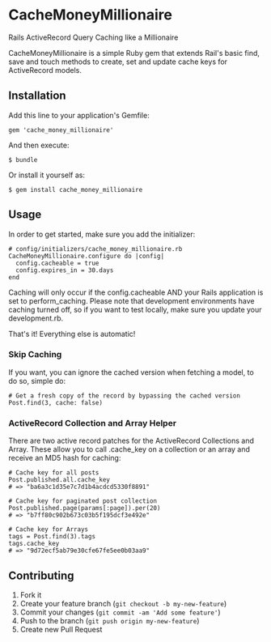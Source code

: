 # CacheMoneyMillionaire

Rails ActiveRecord Query Caching like a Millionaire

CacheMoneyMillionaire is a simple Ruby gem that extends Rail's basic find, save and touch methods to create, set and update cache keys for ActiveRecord models. 

## Installation

Add this line to your application's Gemfile:

    gem 'cache_money_millionaire'

And then execute:

    $ bundle

Or install it yourself as:

    $ gem install cache_money_millionaire

## Usage

In order to get started, make sure you add the initializer:
  
    # config/initializers/cache_money_millionaire.rb
    CacheMoneyMillionaire.configure do |config|
      config.cacheable = true
      config.expires_in = 30.days
    end
    
Caching will only occur if the config.cacheable AND your Rails application is set to perform_caching. Please note that development environments have caching turned off, so if you want to test locally, make sure you update your development.rb.

That's it! Everything else is automatic!

### Skip Caching

If you want, you can ignore the cached version when fetching a model, to do so, simple do:
  
    # Get a fresh copy of the record by bypassing the cached version
    Post.find(3, cache: false)

### ActiveRecord Collection and Array Helper

There are two active record patches for the ActiveRecord Collections and Array. These allow you to call .cache_key on a collection or an array and receive an MD5 hash for caching:

    # Cache key for all posts
    Post.published.all.cache_key
    # => "ba6a3c1d35e7c7d1b4acdcd5330f8891"
    
    # Cache key for paginated post collection
    Post.published.page(params[:page]).per(20)
    # => "b7ff80c902b673c03b5f195dcf3e492e"
    
    # Cache key for Arrays
    tags = Post.find(3).tags
    tags.cache_key
    # => "9d72ecf5ab79e30cfe67fe5ee0b03aa9"

## Contributing

1. Fork it
2. Create your feature branch (`git checkout -b my-new-feature`)
3. Commit your changes (`git commit -am 'Add some feature'`)
4. Push to the branch (`git push origin my-new-feature`)
5. Create new Pull Request
